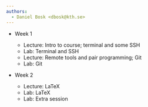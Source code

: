 ```yaml
---
authors:
  - Daniel Bosk <dbosk@kth.se>
---
```


- Week 1
  - Lecture: Intro to course; terminal and some SSH
  - Lab: Terminal and SSH
  - Lecture: Remote tools and pair programming; Git
  - Lab: Git

- Week 2
  - Lecture: LaTeX
  - Lab: LaTeX
  - Lab: Extra session
